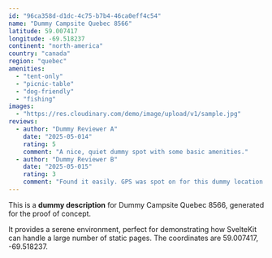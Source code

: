 ```yaml
---
id: "96ca358d-d1dc-4c75-b7b4-46ca0eff4c54"
name: "Dummy Campsite Quebec 8566"
latitude: 59.007417
longitude: -69.518237
continent: "north-america"
country: "canada"
region: "quebec"
amenities:
  - "tent-only"
  - "picnic-table"
  - "dog-friendly"
  - "fishing"
images:
  - "https://res.cloudinary.com/demo/image/upload/v1/sample.jpg"
reviews:
  - author: "Dummy Reviewer A"
    date: "2025-05-014"
    rating: 5
    comment: "A nice, quiet dummy spot with some basic amenities."
  - author: "Dummy Reviewer B"
    date: "2025-05-015"
    rating: 3
    comment: "Found it easily. GPS was spot on for this dummy location."
---
```


This is a **dummy description** for Dummy Campsite Quebec 8566, generated for the proof of concept.

It provides a serene environment, perfect for demonstrating how SvelteKit can handle a large number of static pages. The coordinates are 59.007417, -69.518237.
